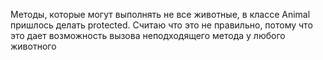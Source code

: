 Методы, которые могут выполнять не все животные, в классе Animal пришлось делать protected. Считаю что это не правильно, потому что это дает возможность вызова неподходящего метода у любого животного

